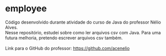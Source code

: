 # employee

Código desenvolvido durante atividade do curso de Java do professor Nélio Alves.<br>
Nesse repositório, estudei sobre como ler arquivos csv com Java. Para uma futura melhoria, pretendo escrever arquivos csv também.
<br><br>
Link para o GitHub do professor: https://github.com/acenelio
